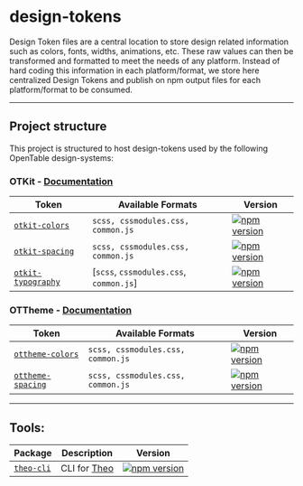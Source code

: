 # design-tokens

Design Token files are a central location to store design related information such as colors, fonts, widths, animations, etc. These raw values can then be transformed and formatted to meet the needs of any platform. Instead of hard coding this information in each platform/format, we store here centralized Design Tokens and publish on npm output files for each platform/format to be consumed.

***

## Project structure

This project is structured to host design-tokens used by the following OpenTable design-systems:

### OTKit - [Documentation](https://github.com/opentable/design-tokens/blob/master/OTKit/README.md)

| Token | Available Formats | Version |
|--------|-------|-------|
| [`otkit-colors`](/OTKit/otkit-colors) | `scss, cssmodules.css, common.js` | [![npm version](https://badge.fury.io/js/otkit-colors.svg)](http://badge.fury.io/js/otkit-colors) |
| [`otkit-spacing`](/OTKit/otkit-spacing) | `scss, cssmodules.css, common.js` | [![npm version](https://badge.fury.io/js/otkit-spacing.svg)](http://badge.fury.io/js/otkit-spacing) |
| [`otkit-typography`](/OTKit/otkit-typography) | [`scss`, `cssmodules.css`, `common.js`] | [![npm version](https://badge.fury.io/js/otkit-typography.svg)](http://badge.fury.io/js/otkit-typography) |


### OTTheme - [Documentation](https://github.com/opentable/design-tokens/blob/master/OTTheme/README.md)

| Token | Available Formats | Version |
|--------|-------|-------|
| [`ottheme-colors`](/OTTheme/ottheme-colors) | `scss, cssmodules.css, common.js` | [![npm version](https://badge.fury.io/js/ottheme-colors.svg)](http://badge.fury.io/js/ottheme-colors) |
| [`ottheme-spacing`](/OTTheme/ottheme-spacing) | `scss, cssmodules.css, common.js` | [![npm version](https://badge.fury.io/js/ottheme-spacing.svg)](http://badge.fury.io/js/ottheme-spacing) |

***

## Tools:

| Package | Description | Version |
|--------|-------|-------|
| [`theo-cli`](/tools/theo-cli) | CLI for [Theo](https://github.com/salesforce-ux/theo) | [![npm version](https://badge.fury.io/js/theo-cli.svg)](http://badge.fury.io/js/theo-cli) |
